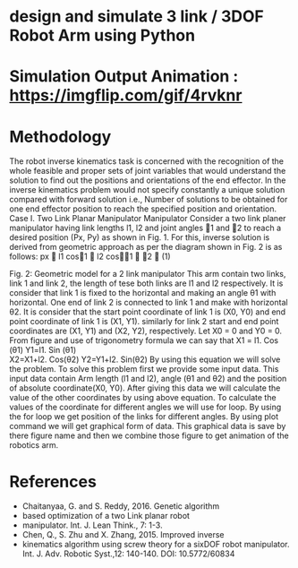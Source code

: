 # design and simulate 3 link / 3DOF Robot Arm using Python
# Simulation Output Animation : https://imgflip.com/gif/4rvknr

# Methodology
The robot inverse kinematics task is concerned with the recognition of the whole feasible and proper sets of joint variables that would understand the solution to find out the positions and orientations of the end effector. In the inverse kinematics problem would not specify constantly a unique solution compared with forward solution i.e., 
Number of solutions to be obtained for one end effector position to reach the specified position and orientation. Case I. Two Link Planar Manipulator Manipulator Consider a two link planer manipulator having link lengths l1, l2 and joint angles 1 and 2 to reach a desired position (Px, Py) as shown in Fig. 1. For this, inverse solution is derived from geometric approach as per the diagram shown in Fig. 2 is as follows:
px  l1 cos1   l2 cos1   2  (1)



Fig. 2: Geometric model for a 2 link manipulator
This arm contain two links, link 1 and link 2, the length of tese both links are  l1 and l2 respectively. It is consider that link 1 is fixed to the horizontal and making an angle θ1 with horizontal. One end of link 2 is connected to link 1 and make with horizontal θ2.
It is consider that the start point coordinate of link 1 is (X0, Y0) and end point coordinate of link 1 is (X1, Y1). similarly for link 2 start and end point coordinates are (X1, Y1) and (X2, Y2), respectively.
Let X0 = 0 and Y0 = 0.
From figure and use of trigonometry formula we can say that
X1 = l1. Cos (θ1)      Y1=l1. Sin (θ1)  
 X2=X1+l2. Cos(θ2)   Y2=Y1+l2. Sin(θ2)
By using this equation we will solve the problem.
To solve this problem first we provide some input data. This input data contain Arm length (l1 and l2), angle (θ1 and θ2) and the position of absolute coordinate(X0, Y0). After giving this data we will calculate the value of the other coordinates by using above equation. To calculate the values of the coordinate for different angles we will use for loop. By using the for loop we get position of the links for different angles. By using plot command we will get graphical form of data. This graphical data is save by there figure name and then we combine those figure to get animation of the robotics arm.

# References
- Chaitanyaa, G. and S. Reddy, 2016. Genetic algorithm
- based optimization of a two Link planar robot
- manipulator. Int. J. Lean Think., 7: 1-3.
- Chen, Q., S. Zhu and X. Zhang, 2015. Improved inverse
- kinematics algorithm using screw theory for a sixDOF robot manipulator. Int. J. Adv. Robotic Syst.,12: 140-140. DOI: 10.5772/60834
